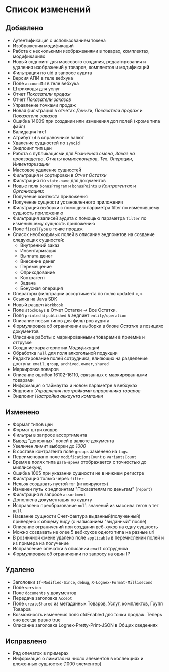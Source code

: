 # Список изменений

## Добавлено
- Аутентификация с использованием токена
- Изображения модификаций
- Работа с несколькими изображениями в товарах, комплектах, модификациях
- Новый эндпоинт для массового создания, редактирования и удаления изображений у товаров, комплектов и модификаций
- Фильтрация по uid в запросе аудита
- Версия АПИ в теле вебхука
- Поле `accoundId` в теле вебхука
- Штрихкоды для услуг
- Отчет *Показатели продаж*
- Отчет *Показатели заказов*
- Управление точками продаж
- Новая фильтрация в отчетах *Деньги*, *Показатели продаж* и *Показатели заказов*
- Ошибка 14009 при создании или изменения доп полей (кроме типа файл)
- Валидация href
- Атрибут `id` в справочнике валют
- Удаление сущностей по `syncid`
- Эндпоинт тип цен
- Работа с публикациями для *Розничная смена*, *Заказ на производство*, *Отчеты комиссионеров*, *Тех. Операции*, *Инвентаризации*
- Массовое удаление сущностей
- Фильтрация и сортировки в *Отчет Остатки*
- Фильтрация по `state.name` для документов 
- Новые поля `bonusProgram` и `bonusPoints` в *Контрагентах* и *Организациях*
- Получение контекста приложения
- Получение сущности установленного приложения
- Фильтрация выборки с помощью параметра filter по изменившему сущность приложению
- Фильтрация записей аудита с помощью параметра `filter` по изменившему сущность приложению
- Поле `fiscalType` в точке продаж
- Список необходимых полей в описание эндпоинтов на создание следующих сущностей:
   - Внутренний заказ
   - Инвентаризация
   - Выплата денег
   - Внесение денег
   - Перемещение
   - Оприходование
   - Контрагент
   - Задача
   - Бонусная операция
- Операторы фильтрации ассортимента по полю updated `<`, `>`
- Ссылка на Java SDK
- Новый раздел `Workbook`
- Поле `stockDays` в Отчет Остатки -> Все Остатки.  
- Поля `printed` и `published` в эндпинт `entity/operation`
- Описание новых типов для фильтров аудита
- Формулировка об ограничении выборки в блоке *Остатки* в позициях документов
- Описание работы с маркированными товарами в приемке и отгрузке
- Создание характеристик *Модификаций* 
- Обработка `null` для поля алкогольной подукции
- Редактирование полей сотрудника, влияющих на разделение доступа: `email`, `group`, `archived`, `owner`, `shared`
- Маркировка товаров
- Описание ошибок 16102-16110, связанных с маркированными товарами
- Информация о таймаутах и новом параметре в вебхуках
- Эндпоинт *Управления настройками справочника товаров*
- Эндпоинт *Настройка аккаунта компании*

## Изменено
- Формат типов цен
- Формат штрихкодов
- Фильтры в запросе ассортимента
- Вывод "денежных" полей в валюте документа
- Увеличен лимит выборки до *1000*
- В составе контрагента поле `groups` заменено на `tags`
- Переименовано поле `modificationsCount` в `variantsCount`
- Время в полях типа `дата-время` отображается с точностью до миллисекунд
- Ошибка 1005 при указании сущности не в нижнем регистре
- Фильтрация только через `filter`
- Нельзя создавать пустой тэг (игноируются)
- Изменен путь к эндпоинтам "Показателям по деньгам" (`report`)
- Фильтрация в запросе `assortment`
- Дополнена документация по аудиту
- Исправлено преобразование `null` значений из массива тегов в тег `null`
- Название сущности Счет-фактура выданный(полученный) приведено к общему виду (с написанием "выданный" после)
- Описание ограничений при создании веб-хуков на одну сущность
- Можно создавать не олее 5 веб-хуков одного типа на разные url
- В розничной смене удалено поле `applicable` в перечислении полей и из примера на получение
- Исправление опечатки в описании `email` сотрудника
- Формулировка об ограничении по запросу на один IP

## Удалено
- Заголовки `If-Modified-Since`, `debug`, `X-Lognex-Format-Millisecond`
- Поле `version`
- Поле `documents` у документов
- Передача заголовка `Accept`
- Поле `createShared` из метаданных Товаров, Услуг, комплектов, Групп Товаров
- Возможность изменения поля ofdEnabled для точки продаж. Теперь оно всегда равно true
- Описание заголовка Lognex-Pretty-Print-JSON в Общих сведениях

## Исправлено
- Ряд опечаток в примерах
- Информация о лимитах на число элементов в коллекциях и вложенных сущностях (1000 элементов)
